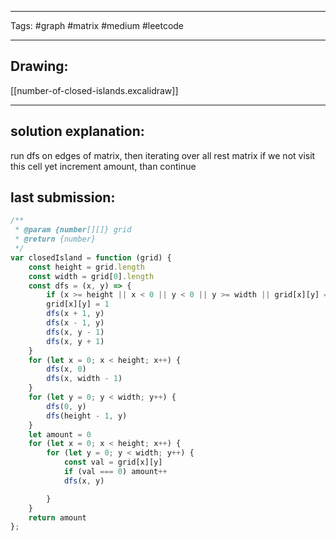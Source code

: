 

----

Tags: #graph #matrix #medium #leetcode

----

## Drawing:
[[number-of-closed-islands.excalidraw]]

----


## solution explanation:
run dfs on edges of matrix, then iterating over all rest matrix if we not visit this cell yet increment amount, than continue

## last submission:
```javascript
/**
 * @param {number[][]} grid
 * @return {number}
 */
var closedIsland = function (grid) {
    const height = grid.length
    const width = grid[0].length
    const dfs = (x, y) => {
        if (x >= height || x < 0 || y < 0 || y >= width || grid[x][y] === 1) return
        grid[x][y] = 1
        dfs(x + 1, y)
        dfs(x - 1, y)
        dfs(x, y - 1)
        dfs(x, y + 1)
    }
    for (let x = 0; x < height; x++) {
        dfs(x, 0)
        dfs(x, width - 1)
    }
    for (let y = 0; y < width; y++) {
        dfs(0, y)
        dfs(height - 1, y)
    }
    let amount = 0
    for (let x = 0; x < height; x++) {
        for (let y = 0; y < width; y++) {
            const val = grid[x][y]
            if (val === 0) amount++
            dfs(x, y)

        }
    }
    return amount
};
```


